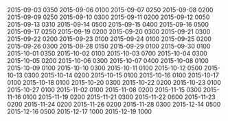 2015-09-03 0350
2015-09-06 0100
2015-09-07 0250
2015-09-08 0200
2015-09-09 0250
2015-09-10 0300
2015-09-11 0200
2015-09-12 0050
2015-09-13 0310
2015-09-14 0500
2015-09-15 0400
2015-09-16 0500
2015-09-17 0250
2015-09-19 0200
2015-09-20 0300
2015-09-21 0300
2015-09-22 0200
2015-09-23 0100
2015-09-24 0100
2015-09-25 0200
2015-09-26 0300
2015-09-28 0150
2015-09-29 0100
2015-09-30 0100
2015-10-01 0350
2015-10-02 0100
2015-10-03 0700
2015-10-04 0300
2015-10-05 0200
2015-10-06 0300
2015-10-07 0400
2015-10-08 0100
2015-10-09 0100
2015-10-10 0300
2015-10-11 0100
2015-10-12 0500
2015-10-13 0300
2015-10-14 0200
2015-10-15 0100
2015-10-16 0100
2015-10-17 0100
2015-10-18 0100
2015-10-20 0300
2015-10-22 0200
2015-10-23 0100
2015-10-27 0100
2015-11-02 0100
2015-11-08 0200
2015-11-15 0300
2015-11-16 0100
2015-11-19 0200
2015-11-21 0300
2015-11-22 0600
2015-11-23 0200
2015-11-24 0200
2015-11-26 0200
2015-11-28 0300
2015-12-14 0500
2015-12-16 0500
2015-12-17 1000
2015-12-19 1000
